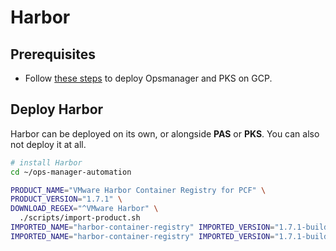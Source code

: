 # Harbor

## Prerequisites

- Follow [these steps](https://github.com/amcginlay/ops-manager-automation) to deploy Opsmanager and PKS on GCP.

## Deploy Harbor

Harbor can be deployed on its own, or alongside __PAS__ or __PKS__. You can also not deploy it at all.

```bash
# install Harbor
cd ~/ops-manager-automation

PRODUCT_NAME="VMware Harbor Container Registry for PCF" \
PRODUCT_VERSION="1.7.1" \
DOWNLOAD_REGEX="^VMware Harbor" \
  ./scripts/import-product.sh
IMPORTED_NAME="harbor-container-registry" IMPORTED_VERSION="1.7.1-build.3" ./scripts/stage-product.sh
IMPORTED_NAME="harbor-container-registry" IMPORTED_VERSION="1.7.1-build.3" ./scripts/configure-product.sh
```


